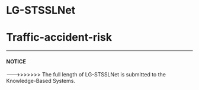 # LG-STSSLNet
# Traffic-accident-risk

---

#### NOTICE   
--->>>>>>> The full length of LG-STSSLNet is submitted to the Knowledge-Based Systems.     
